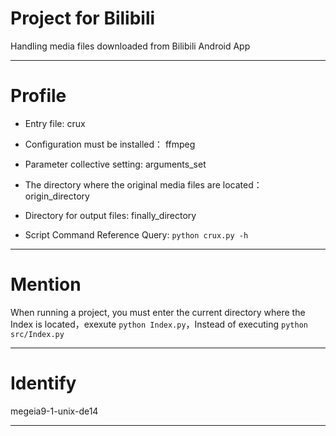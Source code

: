 # Project for Bilibili

Handling media files downloaded from Bilibili Android App

<hr>

# Profile

- Entry file:
  crux

- Configuration must be installed：
  ffmpeg

- Parameter collective setting:
  arguments_set

- The directory where the original media files are located：
  origin_directory

- Directory for output files:
  finally_directory

- Script Command Reference Query:
  `python crux.py -h`

<hr>

# Mention

When running a project, you must enter the current directory where the Index is located，exexute `python Index.py`，Instead of executing `python src/Index.py`

<hr>

# Identify

megeia9-1-unix-de14

<hr>
